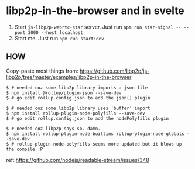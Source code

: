 # libp2p-in-the-browser and in svelte

1. Start `js-libp2p-webrtc-star` server. Just run
   `npm run star-signal -- --port 3000 --host localhost`
2. Start me. Just run `npm run start:dev`

## HOW

Copy-paste most things from:
https://github.com/libp2p/js-libp2p/tree/master/examples/libp2p-in-the-browser

```
$ # needed coz some libp2p library imports a json file
$ npm install @rollup/plugin-json --save-dev
$ # go edit rollup.config.json to add the json() plugin
```

```
$ # needed coz some libp2p library uses 'buffer' import
$ npm install rollup-plugin-node-polyfills --save-dev
$ # go edit rollup.config.json to add the nodePolyfills plugin
```

```
$ # needed coz libp2p says so. damn.
$ npm install rollup-plugin-node-builtins rollup-plugin-node-globals --save-dev
$ # rollup-plugin-node-polyfills seems more updated but it blows up the compile :P
```

ref: https://github.com/nodejs/readable-stream/issues/348
